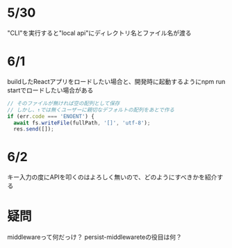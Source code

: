 # 5/30

"CLI"を実行すると"local api"にディレクトリ名とファイル名が渡る

# 6/1

buildしたReactアプリをロードしたい場合と、開発時に起動するようにnpm run startでロードしたい場合がある

```js
// そのファイルが無ければ空の配列として保存
// しかし、↑では無くユーザーに親切なデフォルトの配列をあとで作る
if (err.code === 'ENOENT') {
  await fs.writeFile(fullPath, '[]', 'utf-8');
  res.send([]);
```

# 6/2

キー入力の度にAPIを叩くのはよろしく無いので、どのようにすべきかを紹介する

# 疑問

middlewareって何だっけ？
persist-middlewareteの役目は何？